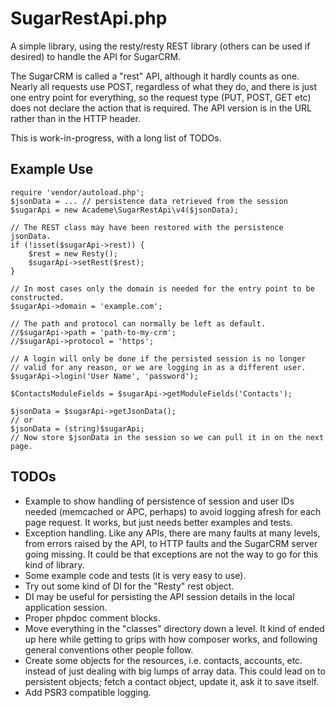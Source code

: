 # SugarRestApi.php

A simple library, using the resty/resty REST library (others can be used if desired) to
handle the API for SugarCRM.

The SugarCRM is called a "rest" API, although it hardly counts as one. Nearly all requests
use POST, regardless of what they do, and there is just one entry point for everything, so
the request type (PUT, POST, GET etc) does not declare the action that is required. The API
version is in the URL rather than in the HTTP header.

This is work-in-progress, with a long list of TODOs.

## Example Use

    require 'vendor/autoload.php';
    $jsonData = ... // persistence data retrieved from the session
    $sugarApi = new Academe\SugarRestApi\v4($jsonData);
    
    // The REST class may have been restored with the persistence jsonData.
    if (!isset($sugarApi->rest)) {
        $rest = new Resty();
        $sugarApi->setRest($rest);
    }
    
    // In most cases only the domain is needed for the entry point to be constructed.
    $sugarApi->domain = 'example.com';
    
    // The path and protocol can normally be left as default.
    //$sugarApi->path = 'path-to-my-crm';
    //$sugarApi->protocol = 'https';
    
    // A login will only be done if the persisted session is no longer
    // valid for any reason, or we are logging in as a different user.
    $sugarApi->login('User Name', 'password');
    
    $ContactsModuleFields = $sugarApi->getModuleFields('Contacts');
    
    $jsonData = $sugarApi->getJsonData();
    // or
    $jsonData = (string)$sugarApi;
    // Now store $jsonData in the session so we can pull it in on the next page.

## TODOs

* Example to show handling of persistence of session and user IDs needed (memcached or APC, 
perhaps) to avoid logging afresh for each page request. It works, but just needs better examples 
and tests.
* Exception handling. Like any APIs, there are many faults at many levels, from errors 
raised by the API, to HTTP faults and the SugarCRM server going missing. It could be that 
exceptions are not the way to go for this kind of library.
* Some example code and tests (it is very easy to use).
* Try out some kind of DI for the "Resty" rest object.
* DI may be useful for persisting the API session details in the local application session.
* Proper phpdoc comment blocks.
* Move everything in the "classes" directory down a level. It kind of ended up here while 
getting to grips with how composer works, and following general conventions other people follow.
* Create some objects for the resources, i.e. contacts, accounts, etc. instead of just dealing 
with big lumps of array data. This could lead on to persistent objects; fetch a contact object, 
update it, ask it to save itself.
* Add PSR3 compatible logging.


